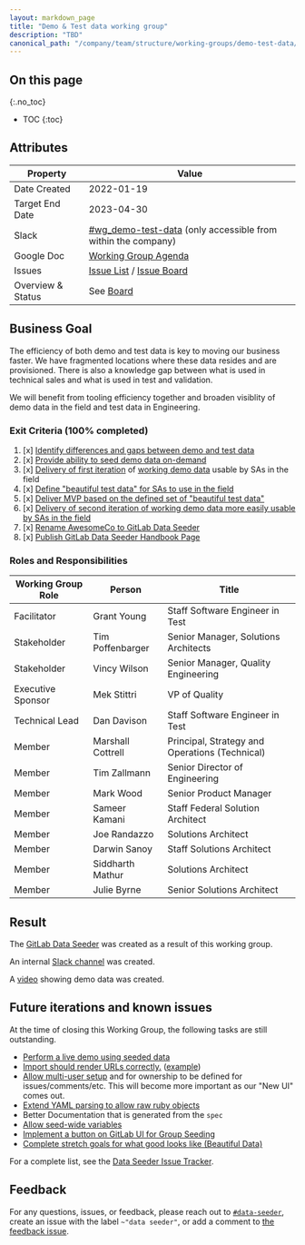 ```yaml
---
layout: markdown_page
title: "Demo & Test data working group"
description: "TBD"
canonical_path: "/company/team/structure/working-groups/demo-test-data/"
---
```


## On this page
{:.no_toc}

- TOC
{:toc}

## Attributes

| Property        | Value           |
|-----------------|-----------------|
| Date Created    | 2022-01-19 |
| Target End Date | 2023-04-30 |
| Slack           | [#wg_demo-test-data](https://gitlab.slack.com/archives/C02M7GX1SBE) (only accessible from within the company) |
| Google Doc      | [Working Group Agenda](https://docs.google.com/document/d/1XmTGP1pNBDaC6LduW8rygYBdd8BrS5el2zjGvI7Dtyc/edit#heading=h.epyavtxljcb2) |
| Issues      | [Issue List](https://gitlab.com/gitlab-org/gitlab/-/issues/?sort=milestone&state=opened&label_name%5B%5D=wg_demo-test-data&first_page_size=20) / [Issue Board](https://gitlab.com/gitlab-org/gitlab/-/boards/3766722) |
| Overview & Status | See [Board](https://gitlab.com/gitlab-org/gitlab/-/boards/3766722) |

## Business Goal

The efficiency of both demo and test data is key to moving our business faster. We have fragmented locations where these data resides and are provisioned. There is also a knowledge gap between what is used in technical sales and what is used in test and validation.

We will benefit from tooling efficiency together and broaden visiblity of demo data in the field and test data in Engineering.

### Exit Criteria (100% completed)

1. [x] [Identify differences and gaps between demo and test data](https://gitlab.com/gitlab-org/gitlab/-/issues/351370)
1. [x] [Provide ability to seed demo data on-demand](https://gitlab.com/gitlab-org/gitlab/-/issues/361989)
1. [x] [Delivery of first iteration](https://gitlab.com/gitlab-org/gitlab/-/issues/361989) of [working demo data](https://gitlab.com/gitlab-org/gitlab/-/issues/351370) usable by SAs in the field
1. [x] [Define "beautiful test data" for SAs to use in the field](https://gitlab.com/gitlab-org/gitlab/-/issues/373741)
1. [x] [Deliver MVP based on the defined set of "beautiful test data"](https://gitlab.com/gitlab-org/gitlab/-/issues/373741#mvp-for-working-group)
1. [x] [Delivery of second iteration of working demo data more easily usable by SAs in the field](https://gitlab.com/gitlab-org/gitlab/-/issues/361997)
1. [x] [Rename AwesomeCo to GitLab Data Seeder](https://gitlab.com/gitlab-org/gitlab/-/issues/407261)
1. [x] [Publish GitLab Data Seeder Handbook Page](https://gitlab.com/gitlab-org/gitlab/-/issues/408123)

### Roles and Responsibilities

| Working Group Role    | Person                 | Title                             |
|-----------------------|------------------------|-----------------------------------|
| Facilitator           | Grant Young            | Staff Software Engineer in Test   |
| Stakeholder           | Tim Poffenbarger       | Senior Manager, Solutions Architects |
| Stakeholder           | Vincy Wilson           | Senior Manager, Quality Engineering |
| Executive Sponsor     | Mek Stittri            | VP of Quality                     |
| Technical Lead        | Dan Davison            | Staff Software Engineer in Test  |
| Member                | Marshall Cottrell      | Principal, Strategy and Operations (Technical) |
| Member                | Tim Zallmann           | Senior Director of Engineering    |
| Member                | Mark Wood              | Senior Product Manager            |
| Member                | Sameer Kamani          | Staff Federal Solution Architect  |
| Member                | Joe Randazzo           | Solutions Architect               |
| Member                | Darwin Sanoy           | Staff Solutions Architect         |
| Member                | Siddharth Mathur       | Solutions Architect               |
| Member                | Julie Byrne            | Senior Solutions Architect        |

## Result

The [GitLab Data Seeder](/handbook/engineering/quality/gitlab-data-seeder/) was created as a result of this working group.

An internal [Slack channel](https://gitlab.slack.com/archives/C055Y333MM1) was created.

A [video](https://www.youtube.com/watch?v=4ZMLr8oDhqI) showing demo data was created.

## Future iterations and known issues

At the time of closing this Working Group, the following tasks are still outstanding.
- [Perform a live demo using seeded data](https://gitlab.com/gitlab-org/gitlab/-/issues/351373)
- [Import should render URLs correctly.](https://gitlab.com/gitlab-org/gitlab/-/issues/414981) ([example](https://youtu.be/4ZMLr8oDhqI?t=1274))
- [Allow multi-user setup](https://gitlab.com/gitlab-org/gitlab/-/issues/361994) and for ownership to be defined for issues/comments/etc. This will become more important as our "New UI" comes out.
- [Extend YAML parsing to allow raw ruby objects](https://gitlab.com/gitlab-org/gitlab/-/issues/403079)
- Better Documentation that is generated from the `spec`
- [Allow seed-wide variables](https://gitlab.com/gitlab-org/gitlab/-/issues/403849)
- [Implement a button on GitLab UI for Group Seeding](https://gitlab.com/gitlab-org/gitlab/-/issues/362005)
- [Complete stretch goals for what good looks like (Beautiful Data)](https://gitlab.com/gitlab-org/gitlab/-/issues/414979)

For a complete list, see the [Data Seeder Issue Tracker](https://gitlab.com/gitlab-org/gitlab/-/boards/3766722?label_name[]=data%20seeder).

## Feedback

For any questions, issues, or feedback, please reach out to [`#data-seeder`](https://gitlab.slack.com/archives/C055Y333MM1), create an issue with the label `~"data seeder"`, or add a comment to [the feedback issue](https://gitlab.com/gitlab-org/gitlab/-/issues/414671).
